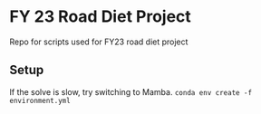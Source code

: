 # FY 23 Road Diet Project
Repo for scripts used for FY23 road diet project

## Setup
If the solve is slow, try switching to Mamba.
```conda env create -f environment.yml```
